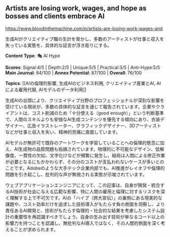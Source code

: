 ## Artists are losing work, wages, and hope as bosses and clients embrace AI

https://www.bloodinthemachine.com/p/artists-are-losing-work-wages-and

生成AIがクリエイティブ職の生計を脅かし、多数のアーティストが仕事と収入を失っている実態を、具体的な証言が浮き彫りにする。

**Content Type**: 🎭 AI Hype

**Scores**: Signal:4/5 | Depth:2/5 | Unique:5/5 | Practical:3/5 | Anti-Hype:5/5
**Main Journal**: 84/100 | **Annex Potential**: 87/100 | **Overall**: 76/100

**Topics**: [[AIの倫理的影響, 生成AIのビジネス利用, クリエイティブ産業とAI, AIによる雇用代替, AIモデルのデータ利用]]

生成AIの台頭により、クリエイティブ分野のプロフェッショナルが深刻な影響を受けている現状が、多数の具体的な証言を通じて報告されています。企業やクライアントは、コスト削減のため「十分使える（good enough）」という判断基準で、人間のスキルよりも安価なAI生成コンテンツを優先する傾向にあり、衣装デザイナー、広告イラストレーター、グラフィックデザイナー、3Dアーティストなどが仕事と収入を失い、精神的苦痛に直面しています。

AIモデルが無許可で既存のアートワークを学習していることへの倫理的懸念に加え、AI生成物の品質問題も指摘されています。物理的に不可能なデザイン、低解像度、一貫性の欠如、文字化けなどが頻繁に発生し、結局は人間による修正作業が必要となるにもかかわらず、その分のコストが支払われないケースが多いとのことです。Adobeのような大手テック企業内部でも、AI推進がレイオフや倫理的問題を引き起こし、批判的な声が無視される実態が示唆されています。

ウェブアプリケーションエンジニアにとって、この記事は、自身が開発・統合するAI技術が社会に与える広範な影響、特に人間の雇用と倫理に対するリスクを深く理解する上で不可欠です。AIの「ハイプ（誇大宣伝）」の裏側にある現実的な課題や、コスト効率だけを追求した技術導入がもたらす負の側面を洞察し、より責任あるAI開発と、技術がもたらす倫理的・社会的な結果を考慮したシステム設計の重要性を再認識すべきでしょう。自身の生み出す技術が単なるコード以上の影響力を持つことを認識し、無批判なAI導入ではなく、その人間的側面を深く考えることが求められます。